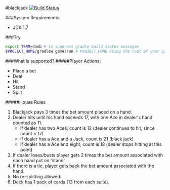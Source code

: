 #blackjack [![Build Status](https://travis-ci.org/smarella/blackjack.svg?branch=version1)](https://travis-ci.org/smarella/blackjack)

###System Requirements
* JDK 1.7

###Try
```bash
export TERM=dumb # to suppress gradle build status messages
$PROJECT_HOME/gradlew game:run # PROJECT_HOME being the root of your git clone
```

###What is supported?
#####Player Actions:
- Place a bet
- Deal
- Hit
- Stand
- Split

#####House Rules
1. Blackjack pays 3 times the bet amount placed on a hand.
2. Dealer hits until his hand exceeds 17, with one Ace in dealer's hand counted as 11.
    - if dealer has two Aces, count is 12 (dealer continues to hit, since count < 17)
    - if dealer has a Ace and a Jack, count is 21 (black jack)
    - if dealer has a Ace and eight, count is 18 (dealer stops hitting at this point)
3. If dealer loses/busts player gets 2 times the bet amount associated with each hand put on 'stand'.
4. If there is a tie, player gets back the bet amount associated with the hand.
5. No re-splitting allowed.
6. Deck has 1 pack of cards (13 from each suite).
